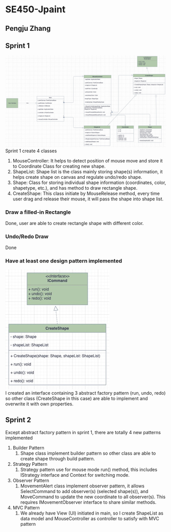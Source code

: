 # SE450-Jpaint
## Pengju Zhang
## Sprint 1
![alt text](./img/Sprint-1-UML.jpg "UML")
Sprint 1 create 4 classes
1. MouseController: It helps to detect position of mouse move and store
   it to Coordinate Class for creating new shape.
2. ShapeList: Shape list is the class mainly storing shape(s) information, it helps create 
   shape on canvas and regulate undo/redo shape.
3. Shape: Class for storing individual shape information (coordinates, color, shapetype, etc.),
   and has method to draw rectangle shape.
4. CreateShape: This class initiate by MouseRelease method, every time user drag and release their
   mouse, it will pass the shape into shape list.
   
### Draw a filled-in Rectangle
Done, user are able to create rectangle shape with different color.
### Undo/Redo Draw
Done
### Have at least one design pattern implemented
![alt text](./img/Sprint-1-UML-1.jpg "UML-Abstract Factory") <br>
I created an interface containing 3 abstract factory pattern (run, undo, redo) so other class (CreateShape in this case)
are able to implement and overwrite it with own properties.

## Sprint 2
Except abstract factory pattern in sprint 1, there are totally 4 new patterns implemented
1. Builder Pattern
   1. Shape class implement builder pattern so other class are able to create shape through build pattern.
2. Strategy Pattern
   1. Strategy pattern use for mouse mode run() method, this includes IStrategy interface and Context for switching mode.
3. Observer Pattern
   1. MovementAlert class implement observer pattern, it allows SelectCommand to add observer(s) (selected shape(s)), and MoveCommand to 
   update the new coordinate to all observer(s). This requires IMovementObserver interface to share similar methods.
4. MVC Pattern
   1. We already have View (UI) initiated in main, so I create ShapeList as data model and MouseController as controller to satisfy with MVC pattern
